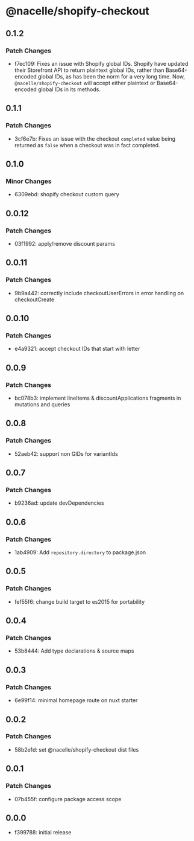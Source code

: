 # @nacelle/shopify-checkout

## 0.1.2

### Patch Changes

- f7ec109: Fixes an issue with Shopify global IDs. Shopify have updated their Storefront API to return plaintext global IDs, rather than Base64-encoded global IDs, as has been the norm for a very long time. Now, `@nacelle/shopify-checkout` will accept either plaintext or Base64-encoded global IDs in its methods.

## 0.1.1

### Patch Changes

- 3cf6e7b: Fixes an issue with the checkout `completed` value being returned as `false` when a checkout was in fact completed.

## 0.1.0

### Minor Changes

- 6309ebd: shopify checkout custom query

## 0.0.12

### Patch Changes

- 03f1992: apply/remove discount params

## 0.0.11

### Patch Changes

- 9b9a442: correctly include checkoutUserErrors in error handling on checkoutCreate

## 0.0.10

### Patch Changes

- e4a9321: accept checkout IDs that start with letter

## 0.0.9

### Patch Changes

- bc078b3: implement lineItems & discountApplications fragments in mutations and queries

## 0.0.8

### Patch Changes

- 52aeb42: support non GIDs for variantIds

## 0.0.7

### Patch Changes

- b9236ad: update devDependencies

## 0.0.6

### Patch Changes

- 1ab4909: Add `repository.directory` to package.json

## 0.0.5

### Patch Changes

- fef55f6: change build target to es2015 for portability

## 0.0.4

### Patch Changes

- 53b8444: Add type declarations & source maps

## 0.0.3

### Patch Changes

- 6e99f14: minimal homepage route on nuxt starter

## 0.0.2

### Patch Changes

- 58b2e1d: set @nacelle/shopify-checkout dist files

## 0.0.1

### Patch Changes

- 07b455f: configure package access scope

## 0.0.0

- f399788: initial release
